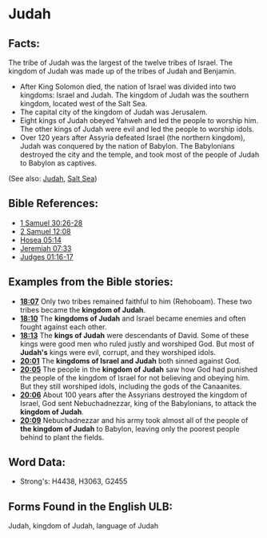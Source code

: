 # Judah

## Facts:

The tribe of Judah was the largest of the twelve tribes of Israel. The kingdom of Judah was made up of the tribes of Judah and Benjamin.

* After King Solomon died, the nation of Israel was divided into two kingdoms: Israel and Judah. The kingdom of Judah was the southern kingdom, located west of the Salt Sea.
* The capital city of the kingdom of Judah was Jerusalem.
* Eight kings of Judah obeyed Yahweh and led the people to worship him. The other kings of Judah were evil and led the people to worship idols.
* Over 120 years after Assyria defeated Israel (the northern kingdom), Judah was conquered by the nation of Babylon. The Babylonians destroyed the city and the temple, and took most of the people of Judah to Babylon as captives.

(See also: [Judah](../names/judah.md), [Salt Sea](../names/saltsea.md))

## Bible References:

* [1 Samuel 30:26-28](rc://en/tn/help/1sa/30/26)
* [2 Samuel 12:08](rc://en/tn/help/2sa/12/08)
* [Hosea 05:14](rc://en/tn/help/hos/05/14)
* [Jeremiah 07:33](rc://en/tn/help/jer/07/33)
* [Judges 01:16-17](rc://en/tn/help/jdg/01/16)

## Examples from the Bible stories:

* __[18:07](rc://en/tn/help/obs/18/07)__ Only two tribes remained faithful to him (Rehoboam). These two tribes became the __kingdom of Judah__.
* __[18:10](rc://en/tn/help/obs/18/10)__ The __kingdoms of Judah__ and Israel became enemies and often fought against each other.
* __[18:13](rc://en/tn/help/obs/18/13)__ The __kings of Judah__ were descendants of David. Some of these kings were good men who ruled justly and worshiped God. But most of __Judah's__ kings were evil, corrupt, and they worshiped idols.
* __[20:01](rc://en/tn/help/obs/20/01)__ The __kingdoms of Israel and Judah__ both sinned against God.
* __[20:05](rc://en/tn/help/obs/20/05)__ The people in the __kingdom of Judah__ saw how God had punished the people of the kingdom of Israel for not believing and obeying him. But they still worshiped idols, including the gods of the Canaanites.
* __[20:06](rc://en/tn/help/obs/20/06)__ About 100 years after the Assyrians destroyed the kingdom of Israel, God sent Nebuchadnezzar, king of the Babylonians, to attack the __kingdom of Judah__.
* __[20:09](rc://en/tn/help/obs/20/09)__ Nebuchadnezzar and his army took almost all of the people of __the kingdom of Judah__ to Babylon, leaving only the poorest people behind to plant the fields.

## Word Data:

* Strong's: H4438, H3063, G2455

## Forms Found in the English ULB:

Judah, kingdom of Judah, language of Judah
